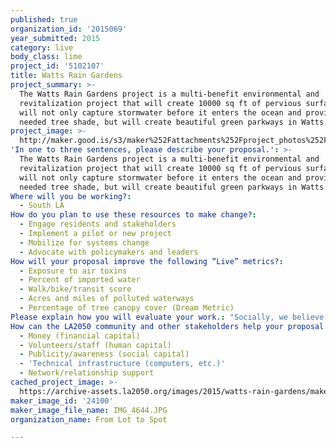 ```yaml
---
published: true
organization_id: '2015069'
year_submitted: 2015
category: live
body_class: lime
project_id: '5102107'
title: Watts Rain Gardens
project_summary: >-
  The Watts Rain Gardens project is a multi-benefit environmental and
  revitalization project that will create 10000 sq ft of pervious surface that
  will not only capture stormwater before it enters the ocean and provide much
  needed tree shade, but will create beautiful green parkways in Watts.  
project_image: >-
  http://maker.good.is/s3/maker%252Fattachments%252Fproject_photos%252Fimages%252F24100%252Fdisplay%252FIMG_4644.JPG=c570x385
'In one to three sentences, please describe your proposal.': >-
  The Watts Rain Gardens project is a multi-benefit environmental and
  revitalization project that will create 10000 sq ft of pervious surface that
  will not only capture stormwater before it enters the ocean and provide much
  needed tree shade, but will create beautiful green parkways in Watts.  
Where will you be working?:
  - South LA
How do you plan to use these resources to make change?:
  - Engage residents and stakeholders
  - Implement a pilot or new project
  - Mobilize for systems change
  - Advocate with policymakers and leaders
How will your proposal improve the following “Live” metrics?:
  - Exposure to air toxins
  - Percent of imported water
  - Walk/bike/transit score
  - Acres and miles of polluted waterways
  - Percentage of tree canopy cover (Dream Metric)
Please explain how you will evaluate your work.: "Socially, we believe that removing blight cause by neglected parkways and subsequently revitalizing them through greening will essentially pave the way for more change in the neighborhood. Baseline surveys will be conducted with residents who live directly adjacent and students who utilizes sidewalks and walkways.  Surveys will capture attitudes towards the built environment in their neighborhood and feelings around current conditions of the blighted parkways. \r\nFrom an environmental perspective, FLTS is committed to ensure our projects not only look good, but make an actual impact in the community.  From an environmental perspective, we take baseline assessments of existing conditions. For this project we will measure tree shade, gallons of storm water runoff and flora and fauna conditions.  Post construction, we will measure sq. ft. of shade canopy created, number of stormwater captured and numbers of new insect and animal species. \r\n"
How can the LA2050 community and other stakeholders help your proposal succeed?:
  - Money (financial capital)
  - Volunteers/staff (human capital)
  - Publicity/awareness (social capital)
  - 'Technical infrastructure (computers, etc.)'
  - Network/relationship support
cached_project_image: >-
  https://archive-assets.la2050.org/images/2015/watts-rain-gardens/maker.good.is/s3/maker%252Fattachments%252Fproject_photos%252Fimages%252F24100%252Fdisplay%252FIMG_4644.JPG=c570x385.jpg
maker_image_id: '24100'
maker_image_file_name: IMG_4644.JPG
organization_name: From Lot to Spot

---
```


